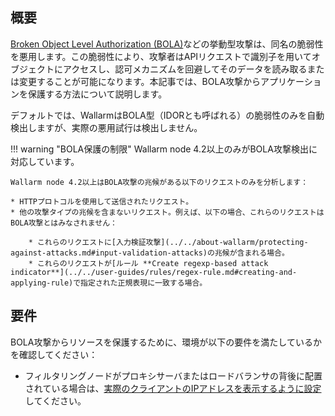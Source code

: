 ## 概要

[Broken Object Level Authorization (BOLA)](../../attacks-vulns-list.md#broken-object-level-authorization-bola)などの挙動型攻撃は、同名の脆弱性を悪用します。この脆弱性により、攻撃者はAPIリクエストで識別子を用いてオブジェクトにアクセスし、認可メカニズムを回避してそのデータを読み取るまたは変更することが可能になります。本記事では、BOLA攻撃からアプリケーションを保護する方法について説明します。

デフォルトでは、WallarmはBOLA型（IDORとも呼ばれる）の脆弱性のみを自動検出しますが、実際の悪用試行は検出しません。

!!! warning "BOLA保護の制限"
    Wallarm node 4.2以上のみがBOLA攻撃検出に対応しています。

    Wallarm node 4.2以上はBOLA攻撃の兆候がある以下のリクエストのみを分析します：

    * HTTPプロトコルを使用して送信されたリクエスト。
    * 他の攻撃タイプの兆候を含まないリクエスト。例えば、以下の場合、これらのリクエストはBOLA攻撃とはみなされません：

        * これらのリクエストに[入力検証攻撃](../../about-wallarm/protecting-against-attacks.md#input-validation-attacks)の兆候が含まれる場合。
        * これらのリクエストが[ルール **Create regexp-based attack indicator**](../../user-guides/rules/regex-rule.md#creating-and-applying-rule)で指定された正規表現に一致する場合。

## 要件

BOLA攻撃からリソースを保護するために、環境が以下の要件を満たしているかを確認してください：

* フィルタリングノードがプロキシサーバまたはロードバランサの背後に配置されている場合は、[実際のクライアントのIPアドレスを表示するように設定](../using-proxy-or-balancer-en.md)してください。